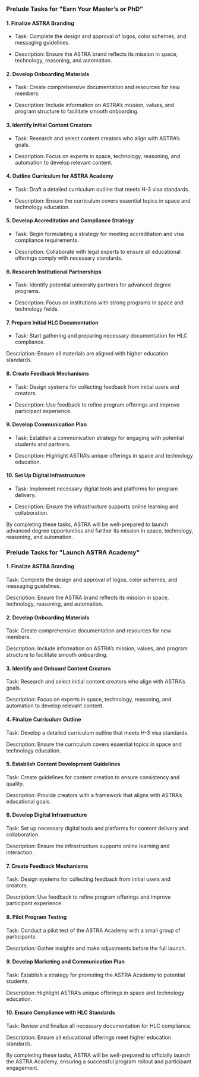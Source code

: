 ### Prelude Tasks for "Earn Your Master’s or PhD"

#### 1. Finalize ASTRA Branding

- Task: Complete the design and approval of logos, color schemes, and messaging guidelines.

- Description: Ensure the ASTRA brand reflects its mission in space, technology, reasoning, and automation.

#### 2. Develop Onboarding Materials

- Task: Create comprehensive documentation and resources for new members.

- Description: Include information on ASTRA’s mission, values, and program structure to facilitate smooth onboarding.

#### 3. Identify Initial Content Creators

- Task: Research and select content creators who align with ASTRA’s goals.

- Description: Focus on experts in space, technology, reasoning, and automation to develop relevant content.

#### 4. Outline Curriculum for ASTRA Academy

- Task: Draft a detailed curriculum outline that meets H-3 visa standards.

- Description: Ensure the curriculum covers essential topics in space and technology education.

#### 5. Develop Accreditation and Compliance Strategy

- Task: Begin formulating a strategy for meeting accreditation and visa compliance requirements.

- Description: Collaborate with legal experts to ensure all educational offerings comply with necessary standards.

#### 6. Research Institutional Partnerships

- Task: Identify potential university partners for advanced degree programs.

- Description: Focus on institutions with strong programs in space and technology fields.

#### 7. Prepare Initial HLC Documentation

- Task: Start gathering and preparing necessary documentation for HLC compliance.

Description: Ensure all materials are aligned with higher education standards.

#### 8. Create Feedback Mechanisms

- Task: Design systems for collecting feedback from initial users and creators.

- Description: Use feedback to refine program offerings and improve participant experience.

#### 9. Develop Communication Plan

- Task: Establish a communication strategy for engaging with potential students and partners.

- Description: Highlight ASTRA’s unique offerings in space and technology education.

#### 10. Set Up Digital Infrastructure

- Task: Implement necessary digital tools and platforms for program delivery.

- Description: Ensure the infrastructure supports online learning and collaboration.

By completing these tasks, ASTRA will be well-prepared to launch advanced degree opportunities and further its mission in space, technology, reasoning, and automation.

### Prelude Tasks for "Launch ASTRA Academy"

#### 1. Finalize ASTRA Branding

Task: Complete the design and approval of logos, color schemes, and messaging guidelines.

Description: Ensure the ASTRA brand reflects its mission in space, technology, reasoning, and automation.

#### 2. Develop Onboarding Materials

Task: Create comprehensive documentation and resources for new members.

Description: Include information on ASTRA’s mission, values, and program structure to facilitate smooth onboarding.

#### 3. Identify and Onboard Content Creators

Task: Research and select initial content creators who align with ASTRA’s goals.

Description: Focus on experts in space, technology, reasoning, and automation to develop relevant content.

#### 4. Finalize Curriculum Outline

Task: Develop a detailed curriculum outline that meets H-3 visa standards.

Description: Ensure the curriculum covers essential topics in space and technology education.

#### 5. Establish Content Development Guidelines

Task: Create guidelines for content creation to ensure consistency and quality.


Description: Provide creators with a framework that aligns with ASTRA’s educational goals.

#### 6. Develop Digital Infrastructure

Task: Set up necessary digital tools and platforms for content delivery and collaboration.

Description: Ensure the infrastructure supports online learning and interaction.

#### 7. Create Feedback Mechanisms

Task: Design systems for collecting feedback from initial users and creators.

Description: Use feedback to refine program offerings and improve participant experience.

#### 8. Pilot Program Testing

Task: Conduct a pilot test of the ASTRA Academy with a small group of participants.

Description: Gather insights and make adjustments before the full launch.

#### 9. Develop Marketing and Communication Plan

Task: Establish a strategy for promoting the ASTRA Academy to potential students.

Description: Highlight ASTRA’s unique offerings in space and technology education.

#### 10. Ensure Compliance with HLC Standards

Task: Review and finalize all necessary documentation for HLC compliance.

Description: Ensure all educational offerings meet higher education standards.

By completing these tasks, ASTRA will be well-prepared to officially launch the ASTRA Academy, ensuring a successful program rollout and participant engagement.



